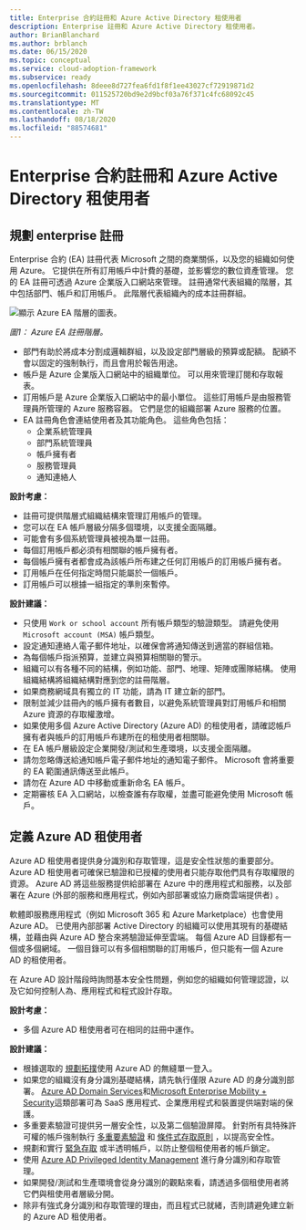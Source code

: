 ```yaml
---
title: Enterprise 合約註冊和 Azure Active Directory 租使用者
description: Enterprise 註冊和 Azure Active Directory 租使用者。
author: BrianBlanchard
ms.author: brblanch
ms.date: 06/15/2020
ms.topic: conceptual
ms.service: cloud-adoption-framework
ms.subservice: ready
ms.openlocfilehash: 8deee8d727fea6fd1f8f1ee43027cf72919871d2
ms.sourcegitcommit: 011525720bd9e2d9bcf03a76f371c4fc68092c45
ms.translationtype: MT
ms.contentlocale: zh-TW
ms.lasthandoff: 08/18/2020
ms.locfileid: "88574681"
---
```

# <a name="enterprise-agreement-enrollment-and-azure-active-directory-tenants"></a>Enterprise 合約註冊和 Azure Active Directory 租使用者

## <a name="plan-for-enterprise-enrollment"></a>規劃 enterprise 註冊

Enterprise 合約 (EA) 註冊代表 Microsoft 之間的商業關係，以及您的組織如何使用 Azure。 它提供在所有訂用帳戶中計費的基礎，並影響您的數位資產管理。 您的 EA 註冊可透過 Azure 企業版入口網站來管理。 註冊通常代表組織的階層，其中包括部門、帳戶和訂用帳戶。 此階層代表組織內的成本註冊群組。

![顯示 Azure EA 階層的圖表。](./media/ea.png)

_圖1： Azure EA 註冊階層。_

- 部門有助於將成本分割成邏輯群組，以及設定部門層級的預算或配額。 配額不會以固定的強制執行，而且會用於報告用途。
- 帳戶是 Azure 企業版入口網站中的組織單位。 可以用來管理訂閱和存取報表。
- 訂用帳戶是 Azure 企業版入口網站中的最小單位。 這些訂用帳戶是由服務管理員所管理的 Azure 服務容器。 它們是您的組織部署 Azure 服務的位置。
- EA 註冊角色會連結使用者及其功能角色。 這些角色包括：
  - 企業系統管理員
  - 部門系統管理員
  - 帳戶擁有者
  - 服務管理員
  - 通知連絡人

**設計考慮：**

- 註冊可提供階層式組織結構來管理訂用帳戶的管理。
- 您可以在 EA 帳戶層級分隔多個環境，以支援全面隔離。
- 可能會有多個系統管理員被視為單一註冊。
- 每個訂用帳戶都必須有相關聯的帳戶擁有者。
- 每個帳戶擁有者都會成為該帳戶所布建之任何訂用帳戶的訂用帳戶擁有者。
- 訂用帳戶在任何指定時間只能屬於一個帳戶。
- 訂用帳戶可以根據一組指定的準則來暫停。

**設計建議：**

- 只使用 `Work or school account` 所有帳戶類型的驗證類型。 請避免使用 `Microsoft account (MSA)` 帳戶類型。
- 設定通知連絡人電子郵件地址，以確保會將通知傳送到適當的群組信箱。
- 為每個帳戶指派預算，並建立與預算相關聯的警示。
- 組織可以有各種不同的結構，例如功能、部門、地理、矩陣或團隊結構。 使用組織結構將組織結構對應到您的註冊階層。
- 如果商務網域具有獨立的 IT 功能，請為 IT 建立新的部門。
- 限制並減少註冊內的帳戶擁有者數目，以避免系統管理員對訂用帳戶和相關 Azure 資源的存取權激增。
- 如果使用多個 Azure Active Directory (Azure AD) 的租使用者，請確認帳戶擁有者與帳戶的訂用帳戶布建所在的租使用者相關聯。
- 在 EA 帳戶層級設定企業開發/測試和生產環境，以支援全面隔離。
- 請勿忽略傳送給通知帳戶電子郵件地址的通知電子郵件。 Microsoft 會將重要的 EA 範圍通訊傳送至此帳戶。
- 請勿在 Azure AD 中移動或重新命名 EA 帳戶。
- 定期審核 EA 入口網站，以檢查誰有存取權，並盡可能避免使用 Microsoft 帳戶。

## <a name="define-azure-ad-tenants"></a>定義 Azure AD 租使用者

Azure AD 租使用者提供身分識別和存取管理，這是安全性狀態的重要部分。 Azure AD 租使用者可確保已驗證和已授權的使用者只能存取他們具有存取權限的資源。 Azure AD 將這些服務提供給部署在 Azure 中的應用程式和服務，以及部署在 Azure (外部的服務和應用程式，例如內部部署或協力廠商雲端提供者) 。

軟體即服務應用程式（例如 Microsoft 365 和 Azure Marketplace）也會使用 Azure AD。 已使用內部部署 Active Directory 的組織可以使用其現有的基礎結構，並藉由與 Azure AD 整合來將驗證延伸至雲端。 每個 Azure AD 目錄都有一個或多個網域。 一個目錄可以有多個相關聯的訂用帳戶，但只能有一個 Azure AD 的租使用者。

在 Azure AD 設計階段時詢問基本安全性問題，例如您的組織如何管理認證，以及它如何控制人為、應用程式和程式設計存取。

**設計考慮：**

- 多個 Azure AD 租使用者可在相同的註冊中運作。

**設計建議：**

- 根據選取的 [規劃拓撲](/azure/active-directory/hybrid/plan-connect-topologies)使用 Azure AD 的無縫單一登入。
- 如果您的組織沒有身分識別基礎結構，請先執行僅限 Azure AD 的身分識別部署。 [Azure AD Domain Services](/azure/active-directory-domain-services)和[Microsoft Enterprise Mobility + Security](/mem/intune/fundamentals/what-is-intune)這類部署可為 SaaS 應用程式、企業應用程式和裝置提供端對端的保護。
- 多重要素驗證可提供另一層安全性，以及第二個驗證屏障。 針對所有具特殊許可權的帳戶強制執行 [多重要素驗證](/azure/active-directory/authentication/concept-mfa-howitworks) 和 [條件式存取原則](/azure/active-directory/conditional-access/overview) ，以提高安全性。
- 規劃和實行 [緊急存取](/azure/active-directory/users-groups-roles/directory-emergency-access) 或半透明帳戶，以防止整個租使用者的帳戶鎖定。
- 使用 [Azure AD Privileged Identity Management](/azure/active-directory/privileged-identity-management/pim-configure) 進行身分識別和存取管理。
- 如果開發/測試和生產環境會從身分識別的觀點來看，請透過多個租使用者將它們與租使用者層級分開。
- 除非有強式身分識別和存取管理的理由，而且程式已就緒，否則請避免建立新的 Azure AD 租使用者。
